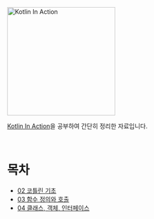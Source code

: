 <img src="http://image.yes24.com/goods/55148593/XL" alt="Kotlin In Action" width="250" />

[Kotlin In Action](http://www.yes24.com/Product/Goods/55148593)을 공부하여 간단히 정리한 자료입니다.

<br>

# 목차
* [02 코틀린 기초](./02%20코틀린%20기초.md)
* [03 함수 정의와 호출](./03%20함수%20정의와%20호출.md)
* [04 클래스, 객체, 인터페이스](./04%20클래스_객체_인터페이스.md)
